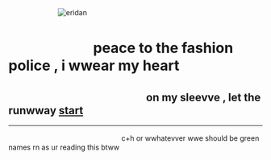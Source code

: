 　　　　　　　![eridan](https://github.com/user-attachments/assets/d2b45cd4-d5f0-4831-86c3-9530bf2c4df3)

# 　　　　　　peace to the fashion police , i wwear my heart
## 　　　　　　　　　　　　　on my sleevve , let the runwway [start](https://youtu.be/jltN3fLFmTQ?si=h71-WQrOkqJvx8a9) 

***
　　　　　　　　　　　　　　　　c+h or wwhatevver wwe should be green names rn as ur reading this  btww
